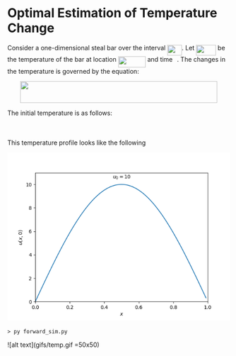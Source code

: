# Optimal Estimation of Temperature Change

Consider a one-dimensional steal bar over the interval <img src="/tex/acf5ce819219b95070be2dbeb8a671e9.svg?invert_in_darkmode&sanitize=true" align=middle width=32.87674994999999pt height=24.65753399999998pt/>. Let <img src="/tex/9a1205e73049dcbe49e500982405ce76.svg?invert_in_darkmode&sanitize=true" align=middle width=44.832674699999984pt height=24.65753399999998pt/> be the temperature of the bar at location <img src="/tex/b22db4945452a857d35a63a3f0ea5066.svg?invert_in_darkmode&sanitize=true" align=middle width=62.362875299999985pt height=24.65753399999998pt/> and time <img src="/tex/4f4f4e395762a3af4575de74c019ebb5.svg?invert_in_darkmode&sanitize=true" align=middle width=5.936097749999991pt height=20.221802699999984pt/>. The changes in the temperature is governed by the equation:


<p align="center"><img src="/tex/6972437f89dde9c037be9766a952ace2.svg?invert_in_darkmode&sanitize=true" align=middle width=446.20697055pt height=49.315569599999996pt/></p>


The initial temperature is as follows:
<p align="center"><img src="/tex/8a5a086cab51d4108f6f351a6d9f3fd2.svg?invert_in_darkmode&sanitize=true" align=middle width=422.86057109999996pt height=16.438356pt/></p>

This temperature profile looks like the following

![alt text](figs/u0.png)


```
> py forward_sim.py
```

![alt text](gifs/temp.gif =50x50)
